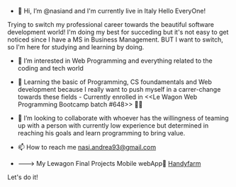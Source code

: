 - 👋 Hi, I’m @nasiand and I'm currently live in Italy Hello EveryOne!

Trying to switch my professional career towards the beautiful software development world! I'm doing my best for succeding but it's not easy to get noticed since I have a MS in Business Management. BUT I want to switch, so I'm here for studying and learning by doing.

- 👀 I’m interested in Web Programming and everything related to the coding and tech world
- 🌱 Learning the basic of Programming, CS foundamentals and Web development because I really want to push myself in a carrer-change towards 
     these fields - Currently enrolled in <<Le Wagon Web Programming Bootcamp batch #648>> :weight_lifting_man:
- 💞️ I’m looking to collaborate with whoever has the willingness of teaming up with a person with currently low experience but determined in reaching his goals
     and learn programming to bring value.
- 📫 How to reach me nasi.andrea93@gmail.com

- ---> My Lewagon Final Projects Mobile webApp📱 [Handyfarm](https://www.handyfarm.net)

Let's do it!

<!---
ANasian/ANasian is a ✨ special ✨ repository because its `README.md` (this file) appears on your GitHub profile.
You can click the Preview link to take a look at your changes.
--->
